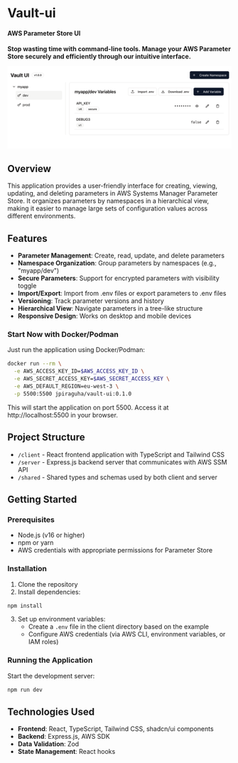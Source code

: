 # Vault-ui

#### AWS Parameter Store UI

**Stop wasting time with command-line tools. Manage your AWS Parameter Store securely and efficiently through our intuitive interface.**


![img_1.png](img_1.png)
## Overview

This application provides a user-friendly interface for creating, viewing, updating, and deleting parameters in AWS Systems Manager Parameter Store. It organizes parameters by namespaces in a hierarchical view, making it easier to manage large sets of configuration values across different environments.

## Features

- **Parameter Management**: Create, read, update, and delete parameters
- **Namespace Organization**: Group parameters by namespaces (e.g., "myapp/dev")
- **Secure Parameters**: Support for encrypted parameters with visibility toggle
- **Import/Export**: Import from .env files or export parameters to .env files
- **Versioning**: Track parameter versions and history
- **Hierarchical View**: Navigate parameters in a tree-like structure
- **Responsive Design**: Works on desktop and mobile devices

### Start Now with Docker/Podman

Just run the application using Docker/Podman:

```bash
docker run --rm \
  -e AWS_ACCESS_KEY_ID=$AWS_ACCESS_KEY_ID \
  -e AWS_SECRET_ACCESS_KEY=$AWS_SECRET_ACCESS_KEY \
  -e AWS_DEFAULT_REGION=eu-west-3 \
  -p 5500:5500 jpiraguha/vault-ui:0.1.0
```

This will start the application on port 5500. Access it at http://localhost:5500 in your browser.

## Project Structure

- `/client` - React frontend application with TypeScript and Tailwind CSS
- `/server` - Express.js backend server that communicates with AWS SSM API
- `/shared` - Shared types and schemas used by both client and server

## Getting Started

### Prerequisites

- Node.js (v16 or higher)
- npm or yarn
- AWS credentials with appropriate permissions for Parameter Store

### Installation

1. Clone the repository
2. Install dependencies:

```bash
npm install
```

3. Set up environment variables:
   - Create a `.env` file in the client directory based on the example
   - Configure AWS credentials (via AWS CLI, environment variables, or IAM roles)

### Running the Application

Start the development server:

```bash
npm run dev
```

## Technologies Used

- **Frontend**: React, TypeScript, Tailwind CSS, shadcn/ui components
- **Backend**: Express.js, AWS SDK
- **Data Validation**: Zod
- **State Management**: React hooks
